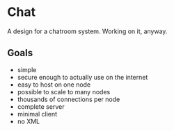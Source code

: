 Chat
====
A design for a chatroom system.  Working on it, anyway.

Goals
-----
- simple
- secure enough to actually use on the internet
- easy to host on one node
- possible to scale to many nodes
- thousands of connections per node
- complete server
- minimal client
- no XML
